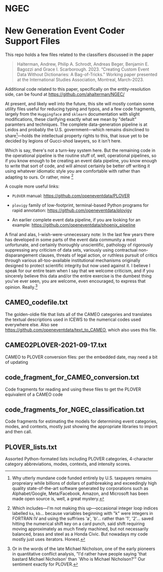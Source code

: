 # NGEC
# New Generation Event Coder Support Files

This repo holds a few files related to the classifiers discussed in the paper 

> Halterman, Andrew, Philip A. Schrodt, Andreas Beger, Benjamin E. Bagozzi and Grace I. Scarborough. 2023. “Creating Custom Event Data Without Dictionaries: A Bag-of-Tricks.” Working paper presented at the International Studies Association, Montreal, March-2023.

Additional code related to this paper, specifically on the entity-resolution side, can be found at https://github.com/ahalterman/NGEC/

At present, and likely well into the future, this site will mostly contain some utility files useful for reducing typing and typos, and a few code fragments, largely from the `Huggingface` and `sklearn` documentation with slight modifications, these clarifying exactly what we mean by "default" paramters and techniques. The complete data-generation pipeline is at Leidos and probably the U.S. government—which remains disinclined to share[^1]—holds the intellectual property rights to this, that issue yet to be decided by legions of Gucci-shod lawyers, so it isn't here.

Which is say, there's not a turn-key system here. But the remaining code in the operational pipeline is the routine stuff of, well, operational pipelines, so if you know enough to be creating an event data pipeline, you know enough to write that sort of code, and will almost certainly be better off writing it using whatever idiomatic style you are comfortable with rather than adapting to ours. Or rather, mine [^2]

A couple more useful links:

* `PLOVER` manual: https://github.com/openeventdata/PLOVER

* `plovigy` family of low-footprint, terminal-based Python programs for rapid annotation: https://github.com/openeventdata/plovigy

* An earlier complete event data pipeline, if you are looking for an example: https://github.com/openeventdata/phoenix_pipeline

A final and alas, I-wish-were-unnecessary note: In the last few years there has developed in some parts of the event data community a most unfortunate, and certainly thoroughly unscientific, pathology of rigorously suppressing any criticism of data sets, variously using contractual non-disparangement clauses, threats of legal action, or ruthless pursuit of critics through various all-too-available institutional mechanisms originally designed to protect scientific integrity but now used against it. I believe I speak for our entire team when I say that we welcome criticism, and if you sincerely believe this data and/or the entire exercise is the dumbest thing you've ever seen, you are welcome, even encouraged, to express that opinion. Really.[^3]


## CAMEO_codefile.txt

The golden-oldie file that lists all of the CAMEO categories and translates the textual descriptions used in ICEWS to the numerical codes used everywhere else. Also see https://github.com/openeventdata/text_to_CAMEO, which also uses this file.

## CAMEO2PLOVER-2021-09-17.txt

CAMEO to PLOVER conversion files: per the embedded date, may need a bit of updating

## code_fragment_for_CAMEO_conversion.txt

Code fragments for reading and using these files to get the PLOVER equivalent of a CAMEO code

## code_fragments_for_NGEC_classification.txt

Code fragments for estimating the models for determining event categories, modes, and contexts, mostly just showing the appropriate libraries to import and then call.

## PLOVER_lists.txt

Assorted Python-formated lists including PLOVER categories, 4-character category abbreviations, modes, contexts, and intensity scores.


[^1]: Why utterly mundane code funded entirely by U.S. taxpayers remains propreiary while billions of dollars of pathbreaking and exceedingly high quality state-of-the-art software generated by corporations such as Alphabet/Google, Meta/Facebook, Amazon, and Microsoft has been made open source is, well, a great mystery.

[^2]: Which includes—I'm not making this up—occasional integer loop indices labelled `ka`, `kb`... because variables beginning with "k" were integers in FORTRAN IV and using the suffrixes 'a', 'b'... rather than '1', '2'... saved hitting the numerical shift key on a card punch, said shift requiring moving approximately as much finely machined, but not necessarily balanced, brass and steel as a Honda Civic. But nowadays my code mostly just uses iterators. Honest.

[^3]: Or in the words of the late Michael Nicholson, one of the early pioneers in quantitative conflict analysis, "I'd rather have people saying 'that bastard Michael Nicholson' than `Who is Michael Nicholson?'" Our sentiment exactly for PLOVER.
